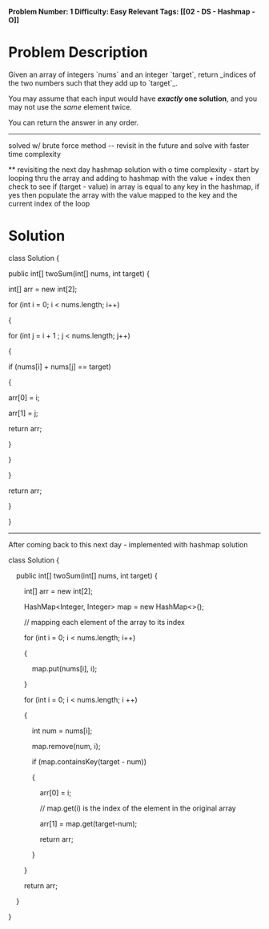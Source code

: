 **Problem Number: 1
Difficulty: Easy
Relevant Tags: [[02 - DS - Hashmap - O]]**
<h1> Problem Description </h1>
Given an array of integers `nums` and an integer `target`, return _indices of the two numbers such that they add up to `target`_.

You may assume that each input would have **_exactly_ one solution**, and you may not use the _same_ element twice.

You can return the answer in any order.

-----

solved w/ brute force method -- revisit in the future and solve with faster time complexity

** revisiting the next day
hashmap solution with o time complexity - 
start by looping thru the array and adding to hashmap with the value + index
then check to see if (target - value) in array is equal to any key in the hashmap, if yes then populate the array with the value mapped to the key and the current index of the loop

<h1> Solution </h1>
class Solution {

public int[] twoSum(int[] nums, int target) {

int[] arr = new int[2];

for (int i = 0; i < nums.length; i++)

{

for (int j = i + 1 ; j < nums.length; j++)

{

if (nums[i] + nums[j] == target)

{

arr[0] = i;

arr[1] = j;

return arr;

}

}

}

return arr;

}

}

-----
After coming back to this next day - implemented with hashmap solution

class Solution {

    public int[] twoSum(int[] nums, int target) {

        int[] arr = new int[2];

        HashMap<Integer, Integer> map = new HashMap<>();

  

        // mapping each element of the array to its index

        for (int i = 0; i < nums.length; i++)

        {

            map.put(nums[i], i);

        }

  

        for (int i = 0; i < nums.length; i ++)

        {

            int num = nums[i];

            map.remove(num, i);

            if (map.containsKey(target - num))

            {

                arr[0] = i;

                // map.get(i) is the index of the element in the original array

                arr[1] = map.get(target-num);

                return arr;

            }

        }

        return arr;

    }

}